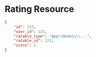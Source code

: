# Rating Resource


```json
{
    "id": 123,
    "user_id": 123,
    "ratable_type": "App\\Models\\...",
    "ratable_id": 123,
    "score": 5
}
```
